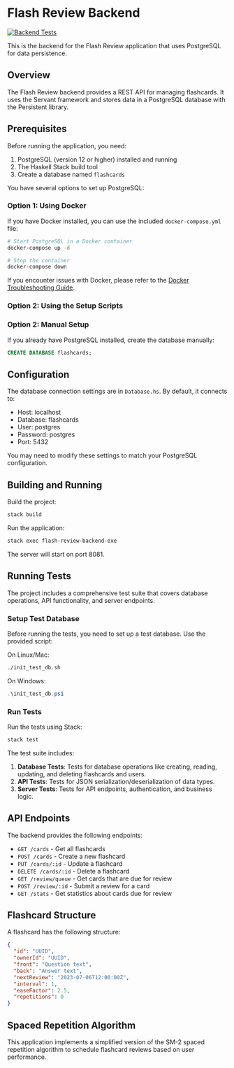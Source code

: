 # Flash Review Backend

[![Backend Tests](https://github.com/berkhoutalex/FlashReview/actions/workflows/backend-tests.yml/badge.svg)](https://github.com/berkhoutalex/FlashReview/actions/workflows/backend-tests.yml)

This is the backend for the Flash Review application that uses PostgreSQL for data persistence.

## Overview

The Flash Review backend provides a REST API for managing flashcards. It uses the Servant framework and stores data in a PostgreSQL database with the Persistent library.

## Prerequisites

Before running the application, you need:

1. PostgreSQL (version 12 or higher) installed and running
2. The Haskell Stack build tool
3. Create a database named `flashcards`

You have several options to set up PostgreSQL:

### Option 1: Using Docker

If you have Docker installed, you can use the included `docker-compose.yml` file:

```bash
# Start PostgreSQL in a Docker container
docker-compose up -d

# Stop the container
docker-compose down
```

If you encounter issues with Docker, please refer to the [Docker Troubleshooting Guide](./DOCKER-TROUBLESHOOTING.md).

### Option 2: Using the Setup Scripts


### Option 2: Manual Setup

If you already have PostgreSQL installed, create the database manually:

```sql
CREATE DATABASE flashcards;
```

## Configuration

The database connection settings are in `Database.hs`. By default, it connects to:

- Host: localhost
- Database: flashcards
- User: postgres
- Password: postgres
- Port: 5432

You may need to modify these settings to match your PostgreSQL configuration.

## Building and Running

Build the project:

```bash
stack build
```

Run the application:

```bash
stack exec flash-review-backend-exe
```

The server will start on port 8081.

## Running Tests

The project includes a comprehensive test suite that covers database operations, API functionality, and server endpoints.

### Setup Test Database

Before running the tests, you need to set up a test database. Use the provided script:

On Linux/Mac:
```bash
./init_test_db.sh
```

On Windows:
```powershell
.\init_test_db.ps1
```

### Run Tests

Run the tests using Stack:

```bash
stack test
```

The test suite includes:

1. **Database Tests**: Tests for database operations like creating, reading, updating, and deleting flashcards and users.
2. **API Tests**: Tests for JSON serialization/deserialization of data types.
3. **Server Tests**: Tests for API endpoints, authentication, and business logic.

## API Endpoints

The backend provides the following endpoints:

- `GET /cards` - Get all flashcards
- `POST /cards` - Create a new flashcard
- `PUT /cards/:id` - Update a flashcard
- `DELETE /cards/:id` - Delete a flashcard
- `GET /review/queue` - Get cards that are due for review
- `POST /review/:id` - Submit a review for a card
- `GET /stats` - Get statistics about cards due for review

## Flashcard Structure

A flashcard has the following structure:

```json
{
  "id": "UUID",
  "ownerId": "UUID",
  "front": "Question text",
  "back": "Answer text",
  "nextReview": "2023-07-06T12:00:00Z",
  "interval": 1,
  "easeFactor": 2.5,
  "repetitions": 0
}
```

## Spaced Repetition Algorithm

This application implements a simplified version of the SM-2 spaced repetition algorithm to schedule flashcard reviews based on user performance.
